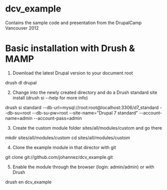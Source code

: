 dcv_example
====================

Contains the sample code and presentation from the DrupalCamp Vancouver 2012


Basic installation with Drush & MAMP
====================================

1. Download the latest Drupal version to your document root

  drush dl drupal


2. Change into the newly created directory and do a Drush standard site install (drush si --help for more info)

  drush si standard --db-url=mysql://root:root@localhost:3306/d7_standard --db-su=root --db-su-pw=root --site-name="Drupal 7 standard" --account-name=admin --account-pass=admin


3. Create the custom module folder sites/all/modules/custom and go there

  mkdir sites/all/modules/custom
  cd sites/all/modules/custom


4. Clone the example module in that director with git

  git clone git://github.com/johannez/dcv_example.git


5. Enable the module through the browser (login: admin/admin) or with Drush

  drush en dcv_example


